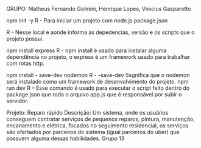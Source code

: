GRUPO: Matheus Fernando Golmini, Henrique Lopes, Vinicius Gasparotto

npm init -y
R - Para iniciar um projeto com node.js
package.json

R - Nesse local é aonde informa as depedencias, versão e os scripts que o projeto possui.

npm install express
R - npm install é usado para instalar alguma dependência no projeto, o express é um framework usado para trabalhar com rotas http.

npm install - save-dev nodemon
R - -save-dev Ssgnifica que o nodemon será instalado como um framework de desenvolvimento do projeto.
npm run dev
R – Esse comando é usado para executar o script feito dentro do package.json que roda o arquivo app.js que é responsável por subir o servidor.

Projeto:  Reparo rápido
Descrição: Um sistema, onde os usuários conseguem contratar serviços de pequenos reparos, pintura, manutenção, encanamento e elétrica, focados no seguimento residencial, os serviços são ofertados por parceiros do sistema (igual parceiros do uber)  que possuem alguma dessas habilidades.
Grupo 13
